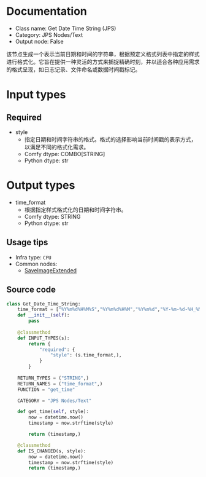 
# Documentation
- Class name: Get Date Time String (JPS)
- Category: JPS Nodes/Text
- Output node: False

该节点生成一个表示当前日期和时间的字符串，根据预定义格式列表中指定的样式进行格式化。它旨在提供一种灵活的方式来捕捉精确时刻，并以适合各种应用需求的格式呈现，如日志记录、文件命名或数据时间戳标记。

# Input types
## Required
- style
    - 指定日期和时间字符串的格式。格式的选择影响当前时间戳的表示方式，以满足不同的格式化需求。
    - Comfy dtype: COMBO[STRING]
    - Python dtype: str

# Output types
- time_format
    - 根据指定样式格式化的日期和时间字符串。
    - Comfy dtype: STRING
    - Python dtype: str


## Usage tips
- Infra type: `CPU`
- Common nodes:
    - [SaveImageExtended](../../save-image-extended-comfyui/Nodes/SaveImageExtended.md)



## Source code
```python
class Get_Date_Time_String:
    time_format = ["%Y%m%d%H%M%S","%Y%m%d%H%M","%Y%m%d","%Y-%m-%d-%H_%M_%S","%Y-%m-%d-%H_%M","%Y-%m-%d","%Y-%m-%d %H_%M_%S","%Y-%m-%d %H_%M","%Y-%m-%d","%H%M","%H%M%S","%H_%M","%H_%M_%S"]
    def __init__(self):
        pass
    
    @classmethod
    def INPUT_TYPES(s):
        return {
            "required": {
                "style": (s.time_format,),
            }
        }
    
    RETURN_TYPES = ("STRING",)
    RETURN_NAMES = ("time_format",)
    FUNCTION = "get_time"

    CATEGORY = "JPS Nodes/Text"

    def get_time(self, style):
        now = datetime.now()
        timestamp = now.strftime(style)

        return (timestamp,)

    @classmethod
    def IS_CHANGED(s, style):
        now = datetime.now()
        timestamp = now.strftime(style)
        return (timestamp,)

```
